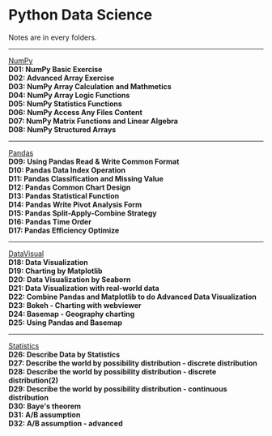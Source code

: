 # Python Data Science
Notes are in every folders.<br>
* * *
[NumPy](https://github.com/YunHsiuLu/YunDataScience/tree/main/NumPy)<br>
**D01: NumPy Basic Exercise**<br>
**D02: Advanced Array Exercise**<br>
**D03: NumPy Array Calculation and Mathmetics**<br>
**D04: NumPy Array Logic Functions**<br>
**D05: NumPy Statistics Functions**<br>
**D06: NumPy Access Any Files Content**<br>
**D07: NumPy Matrix Functions and Linear Algebra**<br>
**D08: NumPy Structured Arrays**<br>
* * *
[Pandas](https://github.com/YunHsiuLu/YunDataScience/tree/main/Pandas)<br>
**D09: Using Pandas Read & Write Common Format**<br>
**D10: Pandas Data Index Operation**<br>
**D11: Pandas Classification and Missing Value**<br>
**D12: Pandas Common Chart Design**<br>
**D13: Pandas Statistical Function**<br>
**D14: Pandas Write Pivot Analysis Form**<br>
**D15: Pandas Split-Apply-Combine Strategy**<br>
**D16: Pandas Time Order**<br>
**D17: Pandas Efficiency Optimize**<br>
* * *
[DataVisual](https://github.com/YunHsiuLu/YunDataScience/tree/main/DataVisual)<br>
**D18: Data Visualization**<br>
**D19: Charting by Matplotlib**<br>
**D20: Data Visualization by Seaborn**<br>
**D21: Data Visualization with real-world data**<br>
**D22: Combine Pandas and Matplotlib to do Advanced Data Visualization**<br>
**D23: Bokeh - Charting with webviewer**<br>
**D24: Basemap - Geography charting**<br>
**D25: Using Pandas and Basemap**<br>
* * *
[Statistics](https://github.com/YunHsiuLu/YunDataScience/tree/main/Statistics)<br>
**D26: Describe Data by Statistics**<br>
**D27: Describe the world by possibility distribution - discrete distribution**<br>
**D28: Describe the world by possibility distribution - discrete distribution(2)**<br>
**D29: Describe the world by possibility distribution - continuous distribution**<br>
**D30: Baye's theorem**<br>
**D31: A/B assumption**<br>
**D32: A/B assumption - advanced**<br>
















